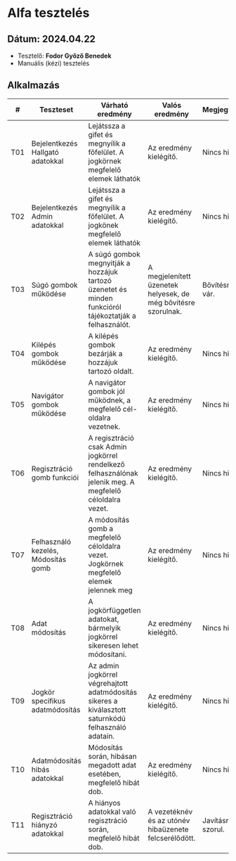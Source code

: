 # Alfa tesztelés

## **Dátum:** 2024.04.22
 - Tesztelő: **Fodor Győző Benedek**
 - Manuális (kézi) tesztelés

## Alkalmazás

| # | Teszteset | Várható eredmény | Valós eredmény | Megjegyzés |
|------------|------------|---------------|--------------------|------------|
| T01 | Bejelentkezés Hallgató adatokkal | Lejátssza a gifet és megnyílik a főfelület. A jogkörnek megfelelő elemek láthatók | Az eredmény kielégítő. | Nincs hiba. |
| T02 | Bejelentkezés Admin adatokkal | Lejátssza a gifet és megnyílik a főfelület. A jogkönek megfelelő elemek láthatók | Az eredmény kielégítő. | Nincs hiba. |
| T03 | Súgó gombok működése | A súgó gombok megnyitják a hozzájuk tartozó üzenetet és minden funkcióról tájékoztatják a felhasználót. | A megjelenített üzenetek helyesek, de még bővítésre szorulnak. | Bővítésre vár. |
| T04 | Kilépés gombok működése | A kilépés gombok bezárják a hozzájuk tartozó oldalt. | Az eredmény kielégítő. | Nincs hiba. |
| T05 | Navigátor gombok működése | A navigátor gombok jól működnek, a megfelelő cél-oldalra vezetnek. | Az eredmény kielégítő. | Nincs hiba. |
| T06 | Regisztráció gomb funkciói | A regisztráció csak Admin jogkörrel rendelkező felhasználónak jelenik meg. A megfelelő céloldalra vezet. | Az eredmény kielégítő. | Nincs hiba. |
| T07 | Felhasználó kezelés, Módosítás gomb | A módosítás gomb a megfelelő céloldalra vezet. Jogkörnek megfelelő elemek jelennek meg | Az eredmény kielégítő. | Nincs hiba. |
| T08 | Adat módosítás | A jogkörfüggetlen adatokat, bármelyik jogkörrel sikeresen lehet módosítani. | Az eredmény kielégítő. | Nincs hiba. |
| T09 | Jogkör specifikus adatmódosítás | Az admin jogkörrel végrehajtott adatmódosítás sikeres a kiválasztott saturnkódú felhasználó adatain. | Az eredmény kielégítő. | Nincs hiba. |
| T10 | Adatmódosítás hibás adatokkal | Módosítás során, hibásan megadott adat esetében, megfelelő hibát dob. | Az eredmény kielégítő. | Nincs hiba. |
| T11 | Regisztráció hiányzó adatokkal | A hiányos adatokkal való regisztráció során, megfelelő hibát dob. | A vezetéknév és az utónév hibaüzenete felcserélődött. | Javításra szorul. |
